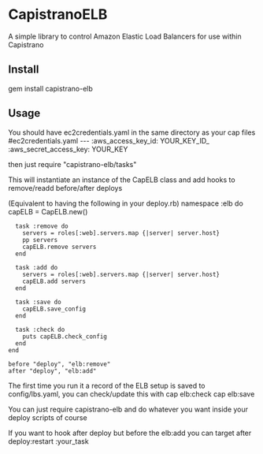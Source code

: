# CapistranoELB
A simple library to control Amazon Elastic Load Balancers for use within Capistrano

## Install
gem install capistrano-elb

## Usage
You should have ec2credentials.yaml in the same directory as your cap files
    #ec2credentials.yaml
    --- 
    :aws_access_key_id: YOUR_KEY_ID_
    :aws_secret_access_key: YOUR_KEY

then just 
    require "capistrano-elb/tasks"

This will instantiate an instance of the CapELB class and add hooks to remove/readd before/after deploys

(Equivalent to having the following in your deploy.rb)
    namespace :elb do
      capELB = CapELB.new()
  
      task :remove do 
        servers = roles[:web].servers.map {|server| server.host}
        pp servers
        capELB.remove servers
      end

      task :add do 
        servers = roles[:web].servers.map {|server| server.host}
        capELB.add servers
      end
  
      task :save do
        capELB.save_config
      end
  
      task :check do 
        puts capELB.check_config
      end
    end

    before "deploy", "elb:remove"
    after "deploy", "elb:add"

The first time you run it a record of the ELB setup is saved to config/lbs.yaml, you can check/update this with 
    cap elb:check
    cap elb:save
    

You can just require capistrano-elb and do whatever you want inside your deploy scripts of course

If you want to hook after deploy but before the elb:add you can target 
    after deploy:restart :your_task
